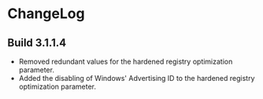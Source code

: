 # ChangeLog #

## Build 3.1.1.4 ##

- Removed redundant values for the hardened registry optimization parameter.
- Added the disabling of Windows' Advertising ID to the hardened registry optimization parameter.